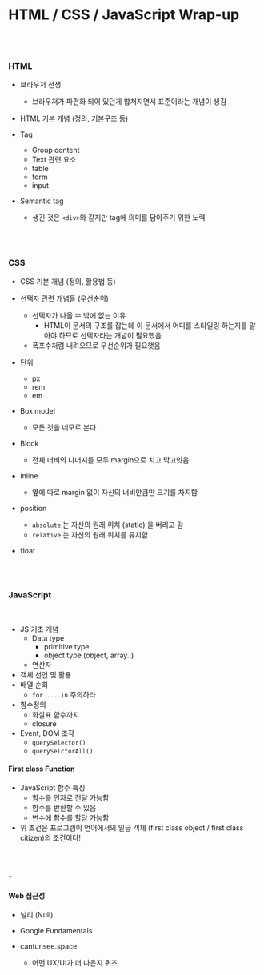 

# HTML / CSS / JavaScript Wrap-up

<br>

<br>

### HTML

- 브라우저 전쟁
  - 브라우저가 파편화 되어 있던게 합쳐지면서 표준이라는 개념이 생김

- HTML 기본 개념 (정의, 기본구조 등)
- Tag
  - Group content
  - Text 관련 요소
  - table
  - form
  - input
- Semantic tag
  - 생긴 것은 `<div>`와 같지만 tag에 의미를 담아주기 위한 노력

<br><br>



### CSS

- CSS 기본 개념 (정의, 활용법 등)

- 선택자 관련 개념들 (우선순위)
  - 선택자가 나올 수 밖에 없는 이유
    - HTML이 문서의 구조를 잡는데 이 문서에서 어디를 스타일링 하는지를 알아야 하므로 선택자라는 개념이 필요했음
  - 폭포수처럼 내려오므로 우선순위가 필요햇음
- 단위
  - px
  - rem
  - em
- Box model
  - 모든 것을 네모로 본다
- Block
  - 전체 너비의 나머지를 모두 margin으로 치고 막고잇음
- Inline
  - 옆에 따로 margin 없이 자신의 너비만큼만 크기를 차지함
- position
  - `absolute` 는 자신의 원래 위치 (static) 을 버리고 감
  - `relative` 는 자신의 원래 위치를 유지함 
- float



<br>

<br>

### JavaScript

<br>

- JS 기초 개념
  - Data type 
    - primitive type
    - object type (object, array..)
  - 연산자
- 객체 선언 및 활용
- 배열 순회
  - `for ... in` 주의하라
- 함수정의
  - 화살표 함수까지
  - closure
- Event, DOM  조작
  - `querySelector()`
  - `querySelctorAll()`





#### First class Function

- JavaScript 함수 특징
  - 함수를 인자로 전달 가능함
  - 함수를 반환할 수 있음
  - 변수에 함수를 할당 가능함
- 위 조건은 프로그램이 언어에서의 일급 객체 (first class object / first class citizen)의 조건이다!















<br><br>

`+`

#### Web 접근성

- 널리 (Nuli)

- Google Fundamentals

- cantunsee.space

  - 어떤 UX/UI가 더 나은지 퀴즈

  